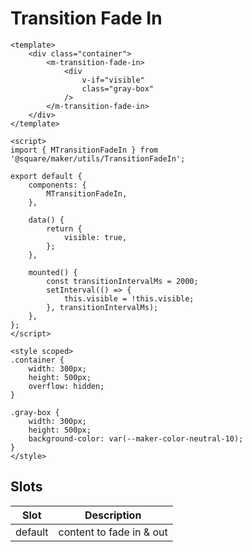 # Transition Fade In

```vue
<template>
	<div class="container">
		<m-transition-fade-in>
			<div
				v-if="visible"
				class="gray-box"
			/>
		</m-transition-fade-in>
	</div>
</template>

<script>
import { MTransitionFadeIn } from '@square/maker/utils/TransitionFadeIn';

export default {
	components: {
		MTransitionFadeIn,
	},

	data() {
		return {
			visible: true,
		};
	},

	mounted() {
		const transitionIntervalMs = 2000;
		setInterval(() => {
			this.visible = !this.visible;
		}, transitionIntervalMs);
	},
};
</script>

<style scoped>
.container {
    width: 300px;
    height: 500px;
    overflow: hidden;
}

.gray-box {
    width: 300px;
    height: 500px;
    background-color: var(--maker-color-neutral-10);
}
</style>
```

<!-- api-tables:start -->
## Slots

| Slot    | Description              |
| ------- | ------------------------ |
| default | content to fade in & out |
<!-- api-tables:end -->
